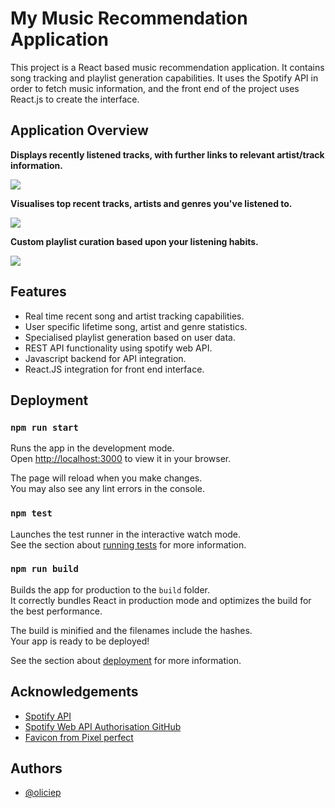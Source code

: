 # My Music Recommendation Application

This project is a React based music recommendation application. It contains song tracking and playlist generation capabilities. It uses the Spotify API in order to fetch music information, and the front end of the project uses React.js to create the interface.

## Application Overview

__Displays recently listened tracks, with further links to relevant artist/track information.__

![](https://github.com/oliciep/Music_Recommendation_App/blob/main/demos/recentTracks.gif)

__Visualises top recent tracks, artists and genres you've listened to.__

![](https://github.com/oliciep/Music_Recommendation_App/blob/main/demos/yourStats.gif)

__Custom playlist curation based upon your listening habits.__

![](https://github.com/oliciep/Music_Recommendation_App/blob/main/demos/createPlaylist.gif)

## Features

- Real time recent song and artist tracking capabilities.
- User specific lifetime song, artist and genre statistics.
- Specialised playlist generation based on user data.
- REST API functionality using spotify web API.
- Javascript backend for API integration.
- React.JS integration for front end interface.


## Deployment
### `npm run start`

Runs the app in the development mode.\
Open [http://localhost:3000](http://localhost:3000) to view it in your browser.

The page will reload when you make changes.\
You may also see any lint errors in the console.

### `npm test`

Launches the test runner in the interactive watch mode.\
See the section about [running tests](https://facebook.github.io/create-react-app/docs/running-tests) for more information.

### `npm run build`

Builds the app for production to the `build` folder.\
It correctly bundles React in production mode and optimizes the build for the best performance.

The build is minified and the filenames include the hashes.\
Your app is ready to be deployed!

See the section about [deployment](https://facebook.github.io/create-react-app/docs/deployment) for more information.
## Acknowledgements
 - [Spotify API](https://developer.spotify.com/documentation/web-api)
 - [Spotify Web API Authorisation GitHub](https://github.com/spotify/web-api-examples)
 - [Favicon from Pixel perfect](https://www.flaticon.com/free-icon/musical-note_727218?term=music&page=1&position=7&origin=search&related_id=727218)



## Authors

- [@oliciep](https://github.com/oliciep)
